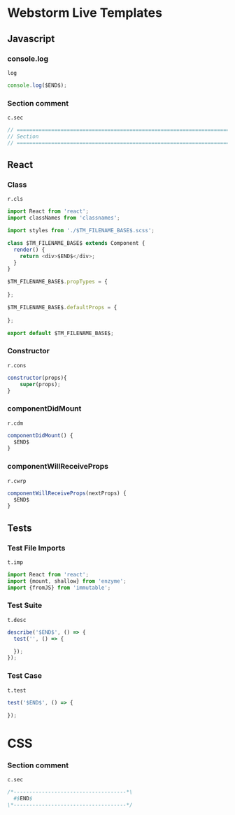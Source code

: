 # Webstorm Live Templates

## Javascript

### console.log

`log`

```javascript
console.log($END$);
```

### Section comment

`c.sec`

```javascript
// ===============================================================================
// Section
// ===============================================================================
```

## React

### Class

`r.cls`

```javascript
import React from 'react';
import classNames from 'classnames';

import styles from './$TM_FILENAME_BASE$.scss';

class $TM_FILENAME_BASE$ extends Component {
  render() {
    return <div>$END$</div>;
  }
}

$TM_FILENAME_BASE$.propTypes = {
    
};

$TM_FILENAME_BASE$.defaultProps = {
    
};

export default $TM_FILENAME_BASE$;
```

### Constructor

`r.cons`

```javascript
constructor(props){
    super(props);
}
```

### componentDidMount

`r.cdm`

```javascript
componentDidMount() {
  $END$
}
```

### componentWillReceiveProps

`r.cwrp`

```javascript
componentWillReceiveProps(nextProps) {
  $END$
}
```

## Tests

### Test File Imports

`t.imp`

```javascript
import React from 'react';
import {mount, shallow} from 'enzyme';
import {fromJS} from 'immutable';
```

### Test Suite

`t.desc`

```javascript
describe('$END$', () => {
  test('', () => {

  });  
});
```

### Test Case

`t.test`

```javascript
test('$END$', () => {

});
```

# CSS

### Section comment

`c.sec`

```css
/*------------------------------------*\
  #$END$
\*------------------------------------*/
```
